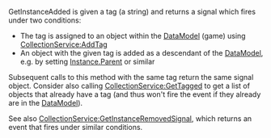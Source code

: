 GetInstanceAdded is given a tag (a string) and returns a signal which fires under two conditions:

*   The tag is assigned to an object within the [DataModel](https://developer.roblox.com/en-us/api-reference/class/DataModel) (game) using [CollectionService:AddTag](https://developer.roblox.com/en-us/api-reference/function/CollectionService/AddTag)
*   An object with the given tag is added as a descendant of the [DataModel](https://developer.roblox.com/en-us/api-reference/class/DataModel), e.g. by setting [Instance.Parent](https://developer.roblox.com/en-us/api-reference/property/Instance/Parent) or similar

Subsequent calls to this method with the same tag return the same signal object. Consider also calling [CollectionService:GetTagged](https://developer.roblox.com/en-us/api-reference/function/CollectionService/GetTagged) to get a list of objects that already have a tag (and thus won't fire the event if they already are in the [DataModel](https://developer.roblox.com/en-us/api-reference/class/DataModel)).

See also [CollectionService:GetInstanceRemovedSignal](https://developer.roblox.com/en-us/api-reference/function/CollectionService/GetInstanceRemovedSignal), which returns an event that fires under similar conditions.